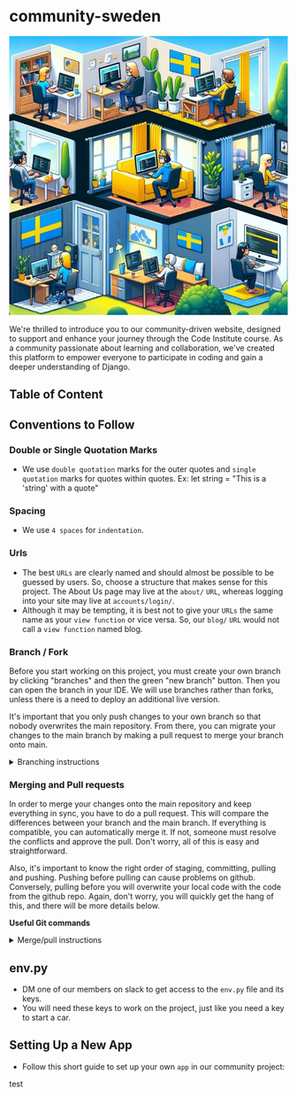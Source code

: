 # community-sweden

![Community Sweden](documentation_media/community_sweden.jpg)

We're thrilled to introduce you to our community-driven website, designed to support and enhance your journey through the Code Institute course. As a community passionate about learning and collaboration, we've created this platform to empower everyone to participate in coding and gain a deeper understanding of Django.

## Table of Content

## Conventions to Follow

### Double or Single Quotation Marks
- We use `double quotation` marks for the outer quotes and `single quotation` marks for quotes within quotes. Ex: let string = "This is a 'string' with a quote"

### Spacing
- We use `4 spaces` for `indentation`.

### Urls
- The best `URLs` are clearly named and should almost be possible to be guessed by users. So, choose a structure that makes sense for this project. The About Us page may live at the `about/` `URL`, whereas logging into your site may live at `accounts/login/`.
- Although it may be tempting, it is best not to give your `URLs` the same name as your `view function` or vice versa. So, our `blog/` `URL` would not call a `view function` named blog.

### Branch / Fork

Before you start working on this project, you must create your own branch by clicking "branches" and then the green "new branch" button. Then you can open the branch in your IDE.
We will use branches rather than forks, unless there is a need to deploy an additional live version.

It's important that you only push changes to your own branch so that nobody overwrites the main repository. From there, you can migrate your changes to the main branch by making a pull request to merge your branch onto main. 

<details>
<summary>Branching instructions</summary>

1. Click "new branch"
2. Copy the URL or SSL key 
3. Open your IDE
4. Using the command palette, type in 'Git: Clone'
5. Paste the URL or SSL key and press Enter
6. Choose where to place your local repository
7. In your terminal, type in ```pip3 install -r requirements.txt``` to install all dependencies

Now you're good to go.
</details>

### Merging and Pull requests

In order to merge your changes onto the main repository and keep everything in sync, you have to do a pull request. This will compare the differences between your branch and the main branch. If everything is compatible, you can automatically merge it. If not, someone must resolve the conflicts and approve the pull. Don't worry, all of this is easy and straightforward.

Also, it's important to know the right order of staging, committing, pulling and pushing. Pushing before pulling can cause problems on github. Conversely, pulling before you will overwrite your local code with the code from the github repo.
Again, don't worry, you will quickly get the hang of this, and there will be more details below.

__Useful Git commands__

<details>
<summary>Merge/pull instructions</summary>

- ```git add .``` to stage all your changes
- ```git commit -m "your message here"``` to commit your changes with a message
- ```git pull origin main``` to pull the code from the main repo. If it asks you about rebasing the code, you can use ```git config pull.rebase true```
- ```git push``` to push your code onto your local branch

</details>

## env.py
- DM one of our members on slack to get access to the `env.py` file and its keys.
- You will need these keys to work on the project, just like you need a key to start a car.

## Setting Up a New App
- Follow this short guide to set up your own `app` in our community project:

test